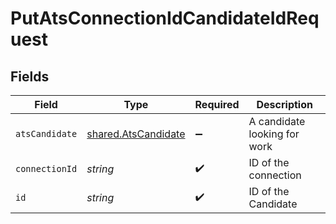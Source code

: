 # PutAtsConnectionIdCandidateIdRequest


## Fields

| Field                                                      | Type                                                       | Required                                                   | Description                                                |
| ---------------------------------------------------------- | ---------------------------------------------------------- | ---------------------------------------------------------- | ---------------------------------------------------------- |
| `atsCandidate`                                             | [shared.AtsCandidate](../../models/shared/atscandidate.md) | :heavy_minus_sign:                                         | A candidate looking for work                               |
| `connectionId`                                             | *string*                                                   | :heavy_check_mark:                                         | ID of the connection                                       |
| `id`                                                       | *string*                                                   | :heavy_check_mark:                                         | ID of the Candidate                                        |